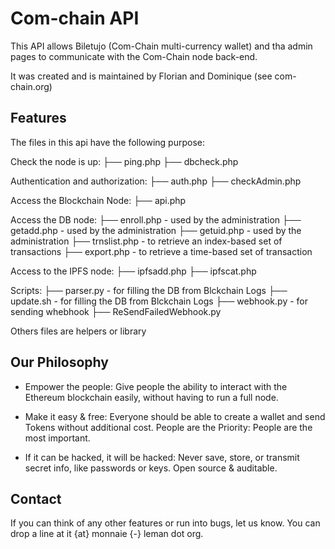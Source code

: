 # Com-chain API

This API allows Biletujo (Com-Chain multi-currency wallet) and tha admin pages
to communicate with the Com-Chain node back-end. 

It was created and is maintained by Florian and Dominique (see com-chain.org)

## Features 
The files in this api have the following purpose:

Check the node is up:
├── ping.php
├── dbcheck.php

Authentication and authorization:
├── auth.php
├── checkAdmin.php

Access the Blockchain Node:
├── api.php

Access the DB node:
├── enroll.php       - used by the administration
├── getadd.php       - used by the administration
├── getuid.php       - used by the administration
├── trnslist.php     - to retrieve an index-based set of transactions
├── export.php       - to retrieve a time-based set of transaction 

Access to the IPFS node:
├── ipfsadd.php
├── ipfscat.php

Scripts:
├── parser.py         - for filling the DB from Blckchain Logs
├── update.sh         - for filling the DB from Blckchain Logs
├── webhook.py        - for sending whebhook
├── ReSendFailedWebhook.py

Others files are helpers or library

## Our Philosophy

- Empower the people: Give people the ability to interact with the Ethereum blockchain easily, without having to run a full node.

- Make it easy & free: Everyone should be able to create a wallet and send Tokens without additional cost.
People are the Priority: People are the most important.

- If it can be hacked, it will be hacked: Never save, store, or transmit secret info, like passwords or keys. Open source & auditable.

## Contact

If you can think of any other features or run into bugs, let us know. You can drop a line at it {at} monnaie {-} leman dot org.
